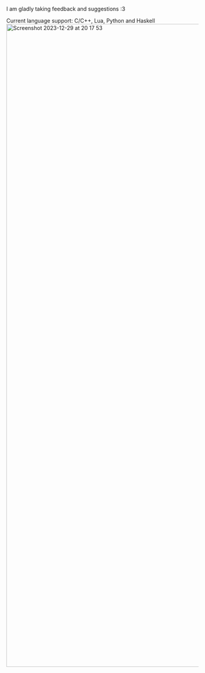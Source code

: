 
I am gladly taking feedback and suggestions :3

Current language support: C/C++, Lua, Python and Haskell
<img width="1680" alt="Screenshot 2023-12-29 at 20 17 53" src="https://github.com/AMulabeg/Neovim/assets/114394694/dd2d6e03-6335-4dd8-8feb-ae5c041a73fb">
